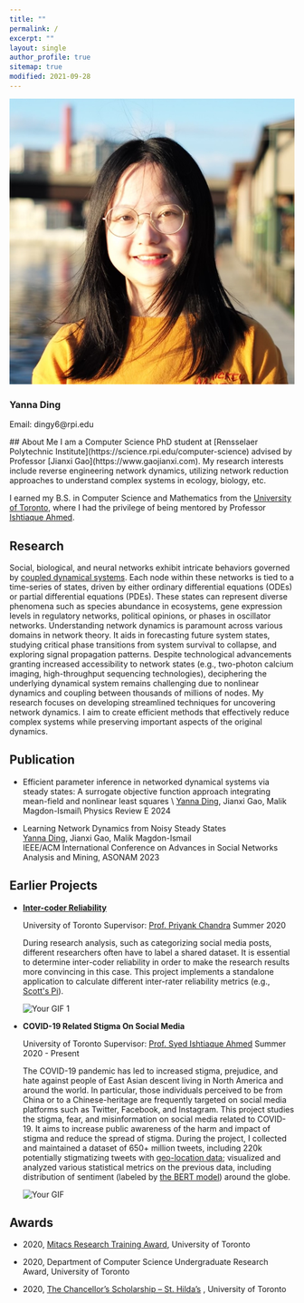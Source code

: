 ```yaml
---
title: ""
permalink: /
excerpt: ""
layout: single
author_profile: true
sitemap: true
modified: 2021-09-28
---
```


 
<div class="author__wrapper">
  <div class="author__avatar">
    <!-- Your avatar image here -->
    <img src="/assets/images/IMG_0668.jpg" alt="Avatar">
  </div>
  
  <div class="author__content">
    <h3 class="author__name">Yanna Ding</h3>
    <p class="author__bio">Email: dingy6@rpi.edu</p>
    <!-- Additional info like social links -->
  </div>
</div> 
## About Me  
I am a Computer Science PhD student at [Rensselaer Polytechnic Institute](https://science.rpi.edu/computer-science) advised by Professor [Jianxi Gao](https://www.gaojianxi.com).
My research interests include reverse engineering network dynamics, utilizing network reduction approaches to understand complex systems in ecology, biology, etc. 

I earned my B.S. in Computer Science and Mathematics from the [University of Toronto](https://www.utoronto.ca), where I had the privilege of being mentored by Professor [Ishtiaque Ahmed](https://www.ishtiaque.net). 


<!-- ## Experience -->
 
## Research 
 
Social, biological, and neural networks exhibit intricate behaviors governed by <u>coupled dynamical systems</u>. 
Each node within these networks is tied to a time-series of states, driven by either ordinary differential equations (ODEs) or partial differential equations (PDEs). These states can represent diverse phenomena such as species abundance in ecosystems, gene expression levels in regulatory networks, political opinions, or phases in oscillator networks. Understanding network dynamics is paramount across various domains in network theory. It aids in forecasting future system states, studying critical phase transitions from system survival to collapse, and exploring signal propagation patterns. Despite technological advancements granting increased accessibility to network states (e.g., two-photon calcium imaging, high-throughput sequencing technologies), deciphering the underlying dynamical system remains challenging due to  nonlinear dynamics and coupling between thousands of millions of nodes. My research focuses on developing streamlined techniques for uncovering network dynamics. I aim to create efficient methods that effectively reduce complex systems while preserving important aspects of the original dynamics.

## Publication

*  Efficient parameter inference in networked dynamical systems via
  steady states: A surrogate objective function approach integrating
  mean-field and nonlinear least squares \\
  <u>Yanna Ding</u>, Jianxi Gao, Malik Magdon-Ismail\\
  Physics Review E 2024


* Learning Network Dynamics from Noisy Steady States\
    <u>Yanna Ding</u>, Jianxi Gao, Malik Magdon-Ismail\
    IEEE/ACM International Conference on Advances in Social Networks Analysis and Mining, ASONAM 2023


## Earlier Projects

* [**Inter-coder Reliability**](https://github.com/dingyanna/intercoder-reliability)

    University of Toronto    Supervisor: [Prof. Priyank Chandra](https://www.priyankc.com)   Summer 2020
 
     During research analysis, such as categorizing social media posts, different researchers often have to label a shared dataset. It is essential to determine inter-coder reliability in order to make the research results more convincing in this case. This project implements a standalone application to calculate different inter-rater reliability metrics (e.g., [Scott's Pi](https://en.wikipedia.org/wiki/Scott%27s_Pi)). 

    <img src="/assets/demo.gif" alt="Your GIF 1" width="400" />

* **COVID-19 Related Stigma On Social Media**

    University of Toronto  Supervisor: [Prof. Syed Ishtiaque Ahmed](https://www.ishtiaque.net) Summer 2020 - Present 
 
    The COVID-19 pandemic has led to increased stigma, prejudice, and hate against people of East Asian descent living in North America and around the world. In particular, those individuals perceived to be from China or to a Chinese-heritage are frequently targeted on social media platforms such as Twitter, Facebook, and Instagram. This project studies the stigma, fear, and misinformation on social media related to COVID-19. It aims to increase public awareness of the harm and impact of stigma and reduce the spread of stigma. During the project, I collected and maintained a dataset of 650+ million tweets, including 220k potentially stigmatizing tweets with [geo-location data](https://developer.twitter.com/en/docs/tutorials/tweet-geo-metadata); visualized and analyzed various statistical metrics on the previous data, including distribution of sentiment (labeled by [the BERT model](https://en.wikipedia.org/wiki/BERT_(language_model))) around the globe.  
     
    <img src="/assets/timeline.gif" alt="Your GIF" width="500" />

    
## Awards 
* 2020,  [Mitacs Research Training Award](https://www.utm.utoronto.ca/vp-research/mitacs-research-training-award), University of Toronto 

* 2020,  Department of Computer Science Undergraduate Research Award, University of Toronto
 
* 2020,  [The Chancellor’s Scholarship – St. Hilda’s](https://www.trinity.utoronto.ca/study-arts-science/scholarships-financial-aid/in-course-scholarships/) , University of Toronto
